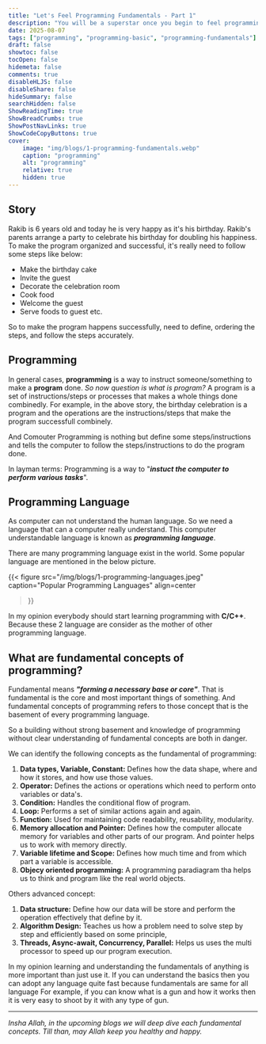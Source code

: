 ```yaml
---
title: "Let's Feel Programming Fundamentals - Part 1"
description: "You will be a superstar once you begin to feel programming"
date: 2025-08-07
tags: ["programming", "programming-basic", "programming-fundamentals"]
draft: false
showtoc: false
tocOpen: false
hidemeta: false
comments: true
disableHLJS: false
disableShare: false
hideSummary: false
searchHidden: false
ShowReadingTime: true
ShowBreadCrumbs: true
ShowPostNavLinks: true
ShowCodeCopyButtons: true
cover:
    image: "img/blogs/1-programming-fundamentals.webp"
    caption: "programming"
    alt: "programming"
    relative: true
    hidden: true
---
```


## Story
Rakib is 6 years old and today he is very happy as it's his birthday. Rakib's parents arrange a party to celebrate his birthday for doubling his happiness. To make the program organized and successful, it's really need to follow some steps like below:

- Make the birthday cake
- Invite the guest
- Decorate the celebration room
- Cook food
- Welcome the guest
- Serve foods to guest etc.

So to make the program happens successfully, need to define, ordering the steps, and follow the steps accurately.

## Programming
In general cases, **programming** is a way to instruct someone/something to make a **program** done. *So now question is what is program?* A program is a set of instructions/steps or processes that makes a whole things done combinedly. For example, in the above story, the birthday celebration is a program and the operations are the instructions/steps that make the program successfull combinely.

And Comouter Programming is nothing but define some steps/instructions and tells the computer to follow the steps/instructions to do the program done. 

In layman terms: Programming is a way to "***instuct the computer to perform various tasks***".

## Programming Language
As computer can not understand the human language. So we need a language that can a computer really understand. This computer understandable language is known as ***programming language***. 

There are many programming language exist in the world. Some popular language are mentioned in the below picture. 

{{< figure
    src="/img/blogs/1-programming-languages.jpeg"
    caption="Popular Programming Languages"
    align=center
>}}

In my opinion everybody should start learning programming with **C/C++**. Because these 2 language are consider as the mother of other programming language.

## What are fundamental concepts of programming?
Fundamental means ***"forming a necessary base or core"***. That is fundamental is the core and most important things of something. And fundamental concepts of programming refers to those concept that is the basement of every programming language. 

So a building without strong basement and knowledge of programming without clear understanding of fundamental concepts are both in danger.

We can identify the following concepts as the fundamental of programming:

1. **Data types, Variable, Constant:** Defines how the data shape, where and how it stores, and how use those values.
2. **Operator:** Defines the actions or operations which need to perform onto variables or data's.
3. **Condition:** Handles the conditional flow of program.
4. **Loop:** Performs a set of similar actions again and again.
5. **Function:** Used for maintaining code readability, reusability, modularity.
6. **Memory allocation and Pointer:** Defines how the computer allocate memory for variables and other parts of our program. And pointer helps us to work with memory directly.
7. **Variable lifetime and Scope:** Defines how much time and from which part a variable is accessible.
8. **Objecy oriented programming:** A programming paradiagram tha helps us to think and program like the real world objects.

Others advanced concept:
1. **Data structure:** Define how our data will be store and perform the operation effectively that define by it.
2. **Algorithm Design:** Teaches us how a problem need to solve step by step and efficiently based on some principle,
3. **Threads, Async-await, Concurrency, Parallel:** Helps us uses the multi processor to speed up our program execution.

In my opinion learning and understanding the fundamentals of anything is more important than just use it. If you can understand the basics then you can adopt any language quite fast because fundamentals are same for all language For example, if you can know what is a gun and how it works then it is very easy to shoot by it with any type of gun.

---

*Insha Allah, in the upcoming blogs we will deep dive each fundamental concepts. Till than, may Allah keep you healthy and happy.*